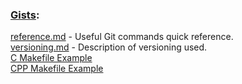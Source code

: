 ### [Gists](https://gist.github.com/mitbailey):  
[reference.md](https://gist.github.com/mitbailey/6ba55e77916e4ca1ebdff4d971e76f51) - Useful Git commands quick reference.  
[versioning.md](https://gist.github.com/mitbailey/3279891e793f7197918d05cbf660906c) - Description of versioning used.  
[C Makefile Example](https://gist.github.com/mitbailey/748a1f0fb6ef7b9f3ba1fd45f3aed805)  
[CPP Makefile Example](https://gist.github.com/mitbailey/cc414e8cd647621c822549cd10086f99)  
